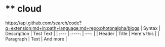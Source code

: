 # ** cloud
<https://api.github.com/search/code?q=extension:md+in:path+language:md+repo:photonalpha/blogs>
| Syntax      | Description | Test Text     |
| :---        |    :----:   |          ---: |
| Header      | Title       | Here's this   |
| Paragraph   | Text        | And more      |